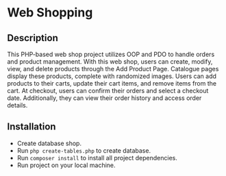# Web Shopping 
## Description
This PHP-based web shop project utilizes OOP and PDO to handle orders and product management. With this web shop, users can create, modify, view, and delete products through the Add Product Page. Catalogue pages display these products, complete with randomized images. Users can add products to their carts, update their cart items, and remove items from the cart. At checkout, users can confirm their orders and select a checkout date. Additionally, they can view their order history and access order details.
## Installation
* Create database shop.
* Run `php create-tables.php` to create database.
* Run `composer install` to install all project dependencies.
* Run project on your local machine.
